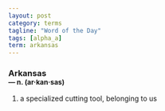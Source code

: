```yaml
---
layout: post
category: terms
tagline: "Word of the Day"
tags: [alpha_a]
term: arkansas
---
```


<h3>Arkansas<br/> <small>&mdash; n. (ar<span>&middot;</span>kan<span>&middot;</span>sas)</small></h3>
<p><ol>
<li>a specialized cutting tool, belonging to us</li>
</ol></p>
